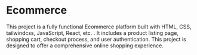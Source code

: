 # Ecommerce
This project is a fully functional Ecommerce platform built with HTML, CSS, tailwindcss, JavaScript, React, etc. . It includes a product listing page, shopping cart, checkout process, and user authentication. This project is designed to offer a comprehensive online shopping experience.
